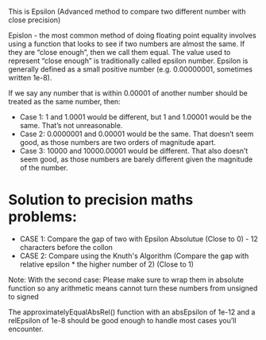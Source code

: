 This is Epsilon (Advanced method to compare two different number with close precision)

Epislon - the most common method of doing floating point equality involves using a function that looks to see if two numbers are almost the same. 
If they are “close enough”, then we call them equal. The value used to represent “close enough” is traditionally called epsilon number. 
Epsilon is generally defined as a small positive number (e.g. 0.00000001, sometimes written 1e-8).

If we say any number that is within 0.00001 of another number should be treated as the same number, then:

+ Case 1: 1 and 1.0001 would be different, but 1 and 1.00001 would be the same. That’s not unreasonable.
+ Case 2: 0.0000001 and 0.00001 would be the same. That doesn’t seem good, as those numbers are two orders of magnitude apart.
+ Case 3: 10000 and 10000.00001 would be different. That also doesn’t seem good, as those numbers are barely different given the magnitude of the number.



# Solution to precision maths problems:

+ CASE 1: Compare the gap of two with Epsilon Absolutue (Close to 0) - 12 characters before the collon
+ CASE 2: Compare using the Knuth's Algorithm (Compare the gap with relative epsilon * the higher number of 2) (Close to 1)

Note: With the second case: Please make sure to wrap them in absolute function so any arithmetic means cannot turn these numbers from unsigned to signed

The approximatelyEqualAbsRel() function with an absEpsilon of 1e-12 and a relEpsilon of 1e-8 should be good enough to handle most cases you’ll encounter.

